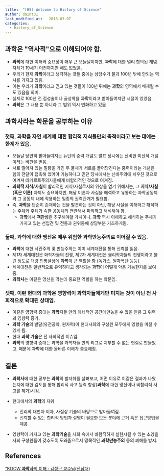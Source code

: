 ```yaml
---
title:  "[HS] Welcome to History of Science"
author: daint31
last_modified_at:   2018-03-07
categories: 
  - History_of_Science
---
```


## **과학**은 "역사적"으로 이해되어야 함.

* **과학**에 대한 이해와 중요성이 매우 큰 오늘날이지만, **과학**에 대한 널리 합의된 개념 자체가 19세기 이전까지만 해도 없었음.
* 우리가 현재 **과학**이라고 생각하는 것들 중에는 상당수가 불과 100년 밖에 안되는 역사를 가지고 있음.
* 이는 우리가 **과학**이라고 믿고 있는 것들이 100년 뒤에는 **과학**의 영역에서 배제될 수도 있음을 의미.
* 실제로 100년 전 점성술이나 골상학을 **과학**이라고 받아들여지던 시절이 있었음.
* **과학**은 그 내용 뿐 아니라 그 범위 역시 변화하고 있음

## **과학사**라는 학문을 공부하는 이유

### 첫째, **과학**을 자연 세계에 대한 합리적 지식들만의 축적이라고 보는 데에는 한계가 있음.

* 오늘날 당연히 받아들여지는 뉴턴의 중력 개념도 발표 당시에는 신비한 미신적 개념이라는 비판을 받음.
* 서로 떨어져 있는 질량을 가진 두 물체가 서로를 끌어당긴다는 중력이라는 개념은 힘의 전달이 접촉해 있어야 가능하다고 믿던 당시에서는 신비주의에 치우친 것으로 여겨져 데카르트주의자들에게 비합리적인 것으로 여겨짐.
* **과학적 지식/사실**이 합리적인 지식/사실로서의 위상을 얻기 위해서는, 그 **지식/사실(혹은 이론)** 자체도 중요하지만, 해당 이론과 사실을 해석하고 유통하는 과학공동체와 그 공동체 내에 작용하는 일종의 권력관계가 필요함.
* 즉, **과학**을 단순히 존재하는 것을 발견하는 것이 아닌, 해당 사실을 이해하고 해석하는 주체와 주체가 속한 공동체와 연관해서 파악하고 해석해야 함.
  * **과학**에서 **객관성**은 추구해야할 가치이나, **과학** 역시 이해하고 해석하는 주체가 가지고 있는 선입견 및 전통과 권위등에 상당부분 기초하게됨.

### 둘째, **과학**에 대한 맹신은 매우 위험한 **과학만능주의**로 이어질 수 있음.

* **과학**에 대한 낙관주의 및 만능주의는 이미 세계대전을 통해 신뢰를 잃음.
* 제1차 세계대전은 화학자들의 전쟁, 제2차 세계대전은 물리학자들의 전쟁이라고 불린 정도로 대량 인명살상에 **과학**이 큰 역할을 함 (독가스, 원자폭탄 등등).
* 세계대전은 일반적으로 유익하다고 생각되는  **과학**이 어떻게 악용 가능한지를 보여줌.
* **과학사**는 이같은 맹신을 막는데 중요한 역할을 하는 학문임.

### 셋째, 이런 현대의 **과학**은 영향력이 과학자들에게만 미치는 것이 아닌 전 사회적으로 확대된 상태임.

* 이같은 영향력 증대는 **과학**자들 만의 폐쇄적인 공간에만놓을 수 없을 만큼 그 위력과 영향력 증가.
* **과학 기술**의 발달(유전공학, 원자력)이 현대사회의 구성원 모두에게 영향을 미칠 수 있게 됨.
* 현대 **과학 기술**은 전 사회적인 이슈임.
* **과학**의 영향력 증대는 과학을 과학자들 만의 리그로 치부할 수 없는 현실로 만들었고, 때문에 **과학**에 대한 올바른 이해가 중요해짐.

## 결론

* **과학사**에 대한 공부는 **과학**의 발자취를 살펴보고, 어떤 이유로 이같은 결과가 나왔는지에 대한 검토를 통해 합리적 사고 능력 향상(**과학**에 대한 맹신이나 비합리적 사고를 제거)시킴.
* 현대에서의 **과학**의 지위

  * 진리의 대변자 이자, 사실상 기술의 바탕으로 받아들여짐.
  * 신뢰할 수 있는 합리적 방법과 설명이 필요한 모든 분야에 근거 혹은 접근방법을 제공

* 영향력이 커지고 있는 **과학기술**을 사회 속에서 바람직하게 실현시킬 수 있는 소양을 사회 구성원들이 갖추도록 도와줌으로서 맹목적인 **과학만능주의** 등의 폐해를 방지.

## References

["KOCW **과학사**의 이해 : 김성근 교수님(전남대)](http://www.kocw.net/home/search/kemView.do?kemId=1035488)
